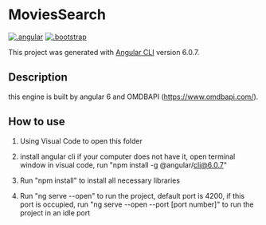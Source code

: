 # MoviesSearch

[![.angular](https://img.shields.io/badge/angular-6.1.10-yellow.svg)](https://github.com/angular)
[![.bootstrap](https://img.shields.io/badge/bootstrap-4.1.1-red.svg)](https://github.com/twbs/bootstrap)

This project was generated with [Angular CLI](https://github.com/angular/angular-cli) version 6.0.7.

## Description

this engine is built by angular 6 and OMDBAPI (https://www.omdbapi.com/).

## How to use

1. Using Visual Code to open this folder

2. install angular cli if your computer does not have it, open terminal window in visual code, run "npm install -g @angular/cli@6.0.7"

3. Run "npm install" to install all necessary libraries

4. Run "ng serve --open" to run the project, default port is 4200, if this port is occupied, run "ng serve --open --port [port number]" to run the project in an idle port
